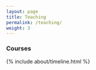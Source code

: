 ```yaml
---
layout: page
title: Teaching
permalink: /teaching/
weight: 3
---
```


### **Courses**

{% include about/timeline.html %}
<div class="row">

</div>